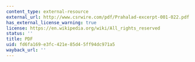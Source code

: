 ```yaml
---
content_type: external-resource
external_url: http://www.csrwire.com/pdf/Prahalad-excerpt-001-022.pdf
has_external_license_warning: true
license: https://en.wikipedia.org/wiki/All_rights_reserved
status: ''
title: PDF
uid: fd6fa169-e3fc-421e-85d4-5ff94dc971a5
wayback_url: ''
---
```

